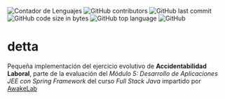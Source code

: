![Contador de Lenguajes](https://img.shields.io/github/languages/count/rhacs/detta-v2?style=flat-square) ![GitHub contributors](https://img.shields.io/github/contributors/rhacs/detta-v2?style=flat-square) ![GitHub last commit](https://img.shields.io/github/last-commit/rhacs/detta-v2?style=flat-square) ![GitHub code size in bytes](https://img.shields.io/github/languages/code-size/rhacs/detta-v2?style=flat-square) ![GitHub top language](https://img.shields.io/github/languages/top/rhacs/detta-v2?style=flat-square) ![GitHub](https://img.shields.io/github/license/rhacs/detta-v2?style=flat-square)

# detta
Pequeña implementación del ejercicio evolutivo de **Accidentabilidad Laboral**, parte de la evaluación del *Módulo 5: Desarrollo de Aplicaciones JEE con Spring Framework* del curso *Full Stack Java* impartido por [AwakeLab](https://awakelab.cl)

